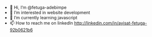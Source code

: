 - 👋 Hi, I’m @fetuga-adebimpe
- 👀 I’m interested in website development
- 🌱 I’m currently learning javascript
- 📫 How to reach me on linkedln http://linkedin.com/in/ayisat-fetuga-92b0621b6

<!---
fetuga-adebimpe/fetuga-adebimpe is a ✨ special ✨ repository because its `README.md` (this file) appears on your GitHub profile.
You can click the Preview link to take a look at your changes.
--->
